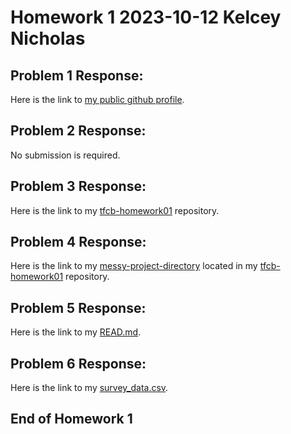 # Homework 1 2023-10-12 Kelcey Nicholas

## Problem 1 Response:
Here is the link to [my public github profile](https://github.com/kln918).

## Problem 2 Response: 
No submission is required.

## Problem 3 Response:
Here is the link to my [tfcb-homework01](https://github.com/kln918/tfcb-homework01) repository.

## Problem 4 Response:
Here is the link to my [messy-project-directory](https://github.com/kln918/tfcb-homework01/tree/master/homeworks/homework01/messy-project-directory) located in my [tfcb-homework01](https://github.com/kln918/tfcb-homework01) repository.

## Problem 5 Response:
Here is the link to my [READ.md](https://github.com/kln918/git/blob/master/README.md).

## Problem 6 Response: 
Here is the link to my [survey_data.csv](https://github.com/kln918/survery_data-tidy/blob/master/survey_data.csv).

## End of Homework 1
